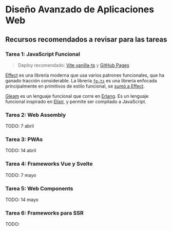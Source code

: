 # Diseño Avanzado de Aplicaciones Web

## Recursos recomendados a revisar para las tareas

### Tarea 1: JavaScript Funcional

> Deploy recomendado: [Vite vanilla-ts](https://vite.dev/guide/#scaffolding-your-first-vite-project) y [GitHub Pages](https://vite.dev/guide/static-deploy.html#github-pages)

[Effect](https://effect.website/) es una librería moderna que usa varios patrones funcionales, que ha ganado tracción considerable.
La librería [`fp-ts`](https://github.com/gcanti/fp-ts) es una librería enfocada principalmente en primitivos de estilo funcional, se [sumó a Effect](https://dev.to/effect/a-bright-future-for-effect-455m).

[Gleam](https://gleam.run/) es un lenguaje funcional que corre en [Erlang](https://www.erlang.org/). Es un lenguaje funcional inspirado en [Elixir](https://elixir-lang.org/), y permite ser compilado a JavaScript.

### Tarea 2: Web Assembly

TODO: 7 abril

### Tarea 3: PWAs

TODO: 14 abril

### Tarea 4: Frameworks Vue y Svelte

TODO: 7 mayo

<!-- Buscar la historia de Vue y su ecosistema, Svelte y runas -->

### Tarea 5: Web Components

TODO: 14 mayo

<!-- Añadir contraversia con Solid y Svelte -->

### Tarea 6: Frameworks para SSR

<!-- AÑadir conversaciones de diferentes tipos de aplicaciones web -->

TODO:
